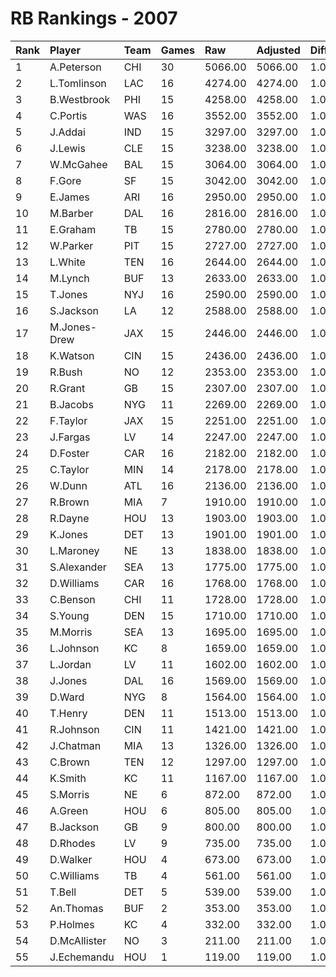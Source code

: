 # RB Rankings - 2007

| Rank | Player       | Team | Games | Raw     | Adjusted | Difficulty | Avg/Game | Typical | Consistency | Trend     |
| :----| :------------| :----| :-----| :-------| :--------| :----------| :--------| :-------| :-----------| :---------|
| 1    | A.Peterson   | CHI  | 30    | 5066.00 | 5066.00  | 1.000      | 168.87   | 166.00  | 16/4/10     | +237.1%   |
| 2    | L.Tomlinson  | LAC  | 16    | 4274.00 | 4274.00  | 1.000      | 267.12   | 265.50  | 10/0/6      | +64.2%    |
| 3    | B.Westbrook  | PHI  | 15    | 4258.00 | 4258.00  | 1.000      | 283.87   | 273.50  | 6/4/5       | +51.2%    |
| 4    | C.Portis     | WAS  | 16    | 3552.00 | 3552.00  | 1.000      | 222.00   | 229.50  | 8/3/5       | +59.1%    |
| 5    | J.Addai      | IND  | 15    | 3297.00 | 3297.00  | 1.000      | 219.80   | 220.00  | 7/1/7       | +113.9%   |
| 6    | J.Lewis      | CLE  | 15    | 3238.00 | 3238.00  | 1.000      | 215.87   | 207.50  | 6/2/7       | +139.7%   |
| 7    | W.McGahee    | BAL  | 15    | 3064.00 | 3064.00  | 1.000      | 204.27   | 212.50  | 8/1/6       | +58.2%    |
| 8    | F.Gore       | SF   | 15    | 3042.00 | 3042.00  | 1.000      | 202.80   | 194.50  | 6/4/5       | +82.2%    |
| 9    | E.James      | ARI  | 16    | 2950.00 | 2950.00  | 1.000      | 184.38   | 184.00  | 7/3/6       | +58.8%    |
| 10   | M.Barber     | DAL  | 16    | 2816.00 | 2816.00  | 1.000      | 176.00   | 178.00  | 8/1/7       | +166.2%   |
| 11   | E.Graham     | TB   | 15    | 2780.00 | 2780.00  | 1.000      | 185.33   | 187.00  | 7/0/8       | +214.6%   |
| 12   | W.Parker     | PIT  | 15    | 2727.00 | 2727.00  | 1.000      | 181.80   | 188.50  | 6/3/6       | +69.1%    |
| 13   | L.White      | TEN  | 16    | 2644.00 | 2644.00  | 1.000      | 165.25   | 171.50  | 8/3/5       | +108.2%   |
| 14   | M.Lynch      | BUF  | 13    | 2633.00 | 2633.00  | 1.000      | 202.54   | 198.00  | 5/3/5       | +40.4%    |
| 15   | T.Jones      | NYJ  | 16    | 2590.00 | 2590.00  | 1.000      | 161.88   | 170.50  | 8/1/7       | +86.8%    |
| 16   | S.Jackson    | LA   | 12    | 2588.00 | 2588.00  | 1.000      | 215.67   | 219.50  | 5/2/5       | +64.1%    |
| 17   | M.Jones-Drew | JAX  | 15    | 2446.00 | 2446.00  | 1.000      | 163.07   | 159.00  | 9/0/6       | +111.0%   |
| 18   | K.Watson     | CIN  | 15    | 2436.00 | 2436.00  | 1.000      | 162.40   | 155.00  | 8/1/6       | +148.7%   |
| 19   | R.Bush       | NO   | 12    | 2353.00 | 2353.00  | 1.000      | 196.08   | 197.00  | 5/2/5       | INACTIVE  |
| 20   | R.Grant      | GB   | 15    | 2307.00 | 2307.00  | 1.000      | 153.80   | 138.50  | 6/0/9       | +324.8%   |
| 21   | B.Jacobs     | NYG  | 11    | 2269.00 | 2269.00  | 1.000      | 206.27   | 211.00  | 4/2/5       | +71.5%    |
| 22   | F.Taylor     | JAX  | 15    | 2251.00 | 2251.00  | 1.000      | 150.07   | 148.00  | 8/3/4       | +85.7%    |
| 23   | J.Fargas     | LV   | 14    | 2247.00 | 2247.00  | 1.000      | 160.50   | 146.00  | 6/0/8       | +244.1%   |
| 24   | D.Foster     | CAR  | 16    | 2182.00 | 2182.00  | 1.000      | 136.38   | 138.50  | 8/2/6       | +106.0%   |
| 25   | C.Taylor     | MIN  | 14    | 2178.00 | 2178.00  | 1.000      | 155.57   | 139.00  | 7/0/7       | +163.0%   |
| 26   | W.Dunn       | ATL  | 16    | 2136.00 | 2136.00  | 1.000      | 133.50   | 128.50  | 7/1/8       | +146.8%   |
| 27   | R.Brown      | MIA  | 7     | 1910.00 | 1910.00  | 1.000      | 272.86   | 251.50  | 3/0/4       | INACTIVE  |
| 28   | R.Dayne      | HOU  | 13    | 1903.00 | 1903.00  | 1.000      | 146.38   | 153.00  | 6/2/5       | +131.6%   |
| 29   | K.Jones      | DET  | 13    | 1901.00 | 1901.00  | 1.000      | 146.23   | 167.00  | 9/0/4       | +184.6%   |
| 30   | L.Maroney    | NE   | 13    | 1838.00 | 1838.00  | 1.000      | 141.38   | 141.00  | 7/0/6       | +120.2%   |
| 31   | S.Alexander  | SEA  | 13    | 1775.00 | 1775.00  | 1.000      | 136.54   | 133.50  | 6/1/6       | +135.3%   |
| 32   | D.Williams   | CAR  | 16    | 1768.00 | 1768.00  | 1.000      | 110.50   | 118.00  | 9/2/5       | +195.5%   |
| 33   | C.Benson     | CHI  | 11    | 1728.00 | 1728.00  | 1.000      | 157.09   | 154.00  | 4/3/4       | INACTIVE  |
| 34   | S.Young      | DEN  | 15    | 1710.00 | 1710.00  | 1.000      | 114.00   | 125.00  | 9/1/5       | +218.0%   |
| 35   | M.Morris     | SEA  | 13    | 1695.00 | 1695.00  | 1.000      | 130.38   | 116.50  | 5/1/7       | +136.4%   |
| 36   | L.Johnson    | KC   | 8     | 1659.00 | 1659.00  | 1.000      | 207.38   | 230.50  | 4/0/4       | INACTIVE  |
| 37   | L.Jordan     | LV   | 11    | 1602.00 | 1602.00  | 1.000      | 145.64   | 144.00  | 7/0/4       | INACTIVE  |
| 38   | J.Jones      | DAL  | 16    | 1569.00 | 1569.00  | 1.000      | 98.06    | 105.00  | 10/1/5      | +101.7%   |
| 39   | D.Ward       | NYG  | 8     | 1564.00 | 1564.00  | 1.000      | 195.50   | 211.50  | 4/1/3       | INACTIVE  |
| 40   | T.Henry      | DEN  | 11    | 1513.00 | 1513.00  | 1.000      | 137.55   | 148.00  | 7/0/4       | +154.7%   |
| 41   | R.Johnson    | CIN  | 11    | 1421.00 | 1421.00  | 1.000      | 129.18   | 132.50  | 6/1/4       | +233.6%   |
| 42   | J.Chatman    | MIA  | 13    | 1326.00 | 1326.00  | 1.000      | 102.00   | 102.00  | 6/2/5       | +302.1%   |
| 43   | C.Brown      | TEN  | 12    | 1297.00 | 1297.00  | 1.000      | 108.08   | 105.00  | 6/1/5       | +108.1%   |
| 44   | K.Smith      | KC   | 11    | 1167.00 | 1167.00  | 1.000      | 106.09   | 102.50  | 6/1/4       | +897.2%   |
| 45   | S.Morris     | NE   | 6     | 872.00  | 872.00   | 1.000      | 145.33   | 152.00  | 4/0/2       | INACTIVE  |
| 46   | A.Green      | HOU  | 6     | 805.00  | 805.00   | 1.000      | 134.17   | 139.00  | 2/1/3       | INACTIVE  |
| 47   | B.Jackson    | GB   | 9     | 800.00  | 800.00   | 1.000      | 88.89    | 87.50   | 5/0/4       | +435.4%   |
| 48   | D.Rhodes     | LV   | 9     | 735.00  | 735.00   | 1.000      | 81.67    | 43.50   | 5/0/4       | +11580.0% |
| 49   | D.Walker     | HOU  | 4     | 673.00  | 673.00   | 1.000      | 168.25   | 190.50  | 3/0/1       | N/A       |
| 50   | C.Williams   | TB   | 4     | 561.00  | 561.00   | 1.000      | 140.25   | 179.50  | 3/0/1       | INACTIVE  |
| 51   | T.Bell       | DET  | 5     | 539.00  | 539.00   | 1.000      | 107.80   | 97.00   | 1/3/1       | INACTIVE  |
| 52   | An.Thomas    | BUF  | 2     | 353.00  | 353.00   | 1.000      | 176.50   | 176.50  | 1/0/1       | INACTIVE  |
| 53   | P.Holmes     | KC   | 4     | 332.00  | 332.00   | 1.000      | 83.00    | 94.00   | 2/0/2       | INACTIVE  |
| 54   | D.McAllister | NO   | 3     | 211.00  | 211.00   | 1.000      | 70.33    | 70.33   | 1/0/2       | INACTIVE  |
| 55   | J.Echemandu  | HOU  | 1     | 119.00  | 119.00   | 1.000      | 119.00   | 119.00  | 0/1/0       | INACTIVE  |

